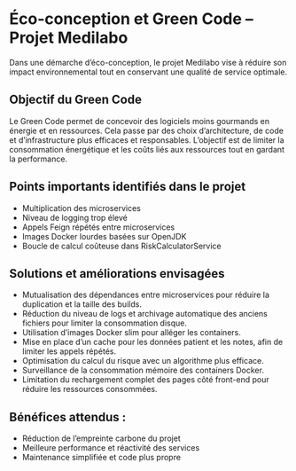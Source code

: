 # Éco-conception et Green Code – Projet Medilabo

Dans une démarche d’éco-conception, le projet Medilabo vise à réduire son impact environnemental tout en conservant une qualité de service optimale.

## Objectif du Green Code

Le Green Code permet de concevoir des logiciels moins gourmands en énergie et en ressources.
Cela passe par des choix d’architecture, de code et d’infrastructure plus efficaces et responsables.
L’objectif est de limiter la consommation énergétique et les coûts liés aux ressources tout en gardant la performance.

## Points importants identifiés dans le projet

- Multiplication des microservices
- Niveau de logging trop élevé
- Appels Feign répétés entre microservices
- Images Docker lourdes basées sur OpenJDK
- Boucle de calcul coûteuse dans RiskCalculatorService

## Solutions et améliorations envisagées

- Mutualisation des dépendances entre microservices pour réduire la duplication et la taille des builds.
- Réduction du niveau de logs et archivage automatique des anciens fichiers pour limiter la consommation disque.
- Utilisation d’images Docker slim pour alléger les containers.
- Mise en place d’un cache pour les données patient et les notes, afin de limiter les appels répétés.
- Optimisation du calcul du risque avec un algorithme plus efficace.
- Surveillance de la consommation mémoire des containers Docker.
- Limitation du rechargement complet des pages côté front-end pour réduire les ressources consommées.

## Bénéfices attendus :

- Réduction de l’empreinte carbone du projet
- Meilleure performance et réactivité des services
- Maintenance simplifiée et code plus propre
